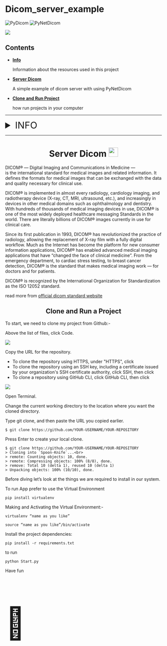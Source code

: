 # Dicom_server_example

![PyDicom](https://img.shields.io/badge/-PyDicom-black?style=for-the-badge&logo=Python)
![PyNetDicom](https://img.shields.io/badge/-PyNetDicom-black?style=for-the-badge&logo=Python)<br>

<img src='https://www.endpointadjudication.com/-/media/Project/endpoint-adjudication/images/blog/using-DICOM-Viewers-in-eAdjudication-desktop.ashx' />

## Contents
 * <a href="#info"><strong>Info</strong></a><p>Information about the resources used in this project</p>
 * <a href="#winamp"><strong>Server Dicom</strong></a><p>A simple example of dicom server with using PyNetDicom</p>
 * <a href="#clone_project"><strong>Clone and Run Project</strong></a><p>how run projects in your computer</p>

<hr>

<details><summary id="info" style="font-size: 30px;"> INFO</summary>
<h4>Information about the additional library, external Api used in this project and general information</h4>

<strong>PyQt5</strong> PyQt5 is a comprehensive set of Python bindings for Qt v5.

<strong>pyqt5-tools</strong> The PyQt5 wheels do not provide tools such as Qt Designer that were included in the old binary installers. This package aims to provide those in a separate package which is useful for developers while the official PyQt5 wheels stay focused on fulfilling the dependencies of PyQt5 applications.

</details>

<hr>
<center><h1 id="winamp"> Server Dicom <span style='font-size:80px;'><img src="https://pydicom.github.io/pynetdicom/stable/_static/pydicom_flat_black.svg" width='30' heigth='30'/></span></h1></center>



DICOM® — Digital Imaging and Communications in Medicine — is the international standard for medical images and related information. It defines the formats for medical images that can be exchanged with the data and quality necessary for clinical use.

DICOM® is implemented in almost every radiology, cardiology imaging, and radiotherapy device (X-ray, CT, MRI, ultrasound, etc.), and increasingly in devices in other medical domains such as ophthalmology and dentistry. With hundreds of thousands of medical imaging devices in use, DICOM® is one of the most widely deployed healthcare messaging Standards in the world. There are literally billions of DICOM® images currently in use for clinical care.

Since its first publication in 1993, DICOM® has revolutionized the practice of radiology, allowing the replacement of X-ray film with a fully digital workflow. Much as the Internet has become the platform for new consumer information applications, DICOM® has enabled advanced medical imaging applications that have “changed the face of clinical medicine”. From the emergency department, to cardiac stress testing, to breast cancer detection, DICOM® is the standard that makes medical imaging work — for doctors and for patients.

DICOM® is recognized by the International Organization for Standardization as the ISO 12052 standard.

read more from <a href="https://www.dicomstandard.org/" target="_blank" >official dicom standard website</a>

<center><h2 id="clone_project">Clone and Run a Project</h2></center>


To start, we need to clone my project from Github:-
<p>Above the list of files, click Code.</p>
<img src="https://docs.github.com/assets/cb-20363/images/help/repository/code-button.png">

Copy the URL for the repository.
<ul>
<li>To clone the repository using HTTPS, under "HTTPS", click</li>
<li>To clone the repository using an SSH key, including a certificate issued by your organization's SSH certificate authority, click SSH, then click</li>
<li>To clone a repository using GitHub CLI, click GitHub CLI, then click</li>
</ul>
<img src="https://docs.github.com/assets/cb-33207/images/help/repository/https-url-clone-cli.png">

Open Terminal.

Change the current working directory to the location where you want the cloned directory.

Type git clone, and then paste the URL you copied earlier.

`$ git clone https://github.com/YOUR-USERNAME/YOUR-REPOSITORY`

Press Enter to create your local clone.

```
$ git clone https://github.com/YOUR-USERNAME/YOUR-REPOSITORY
> Cloning into `Spoon-Knife`...<br>
> remote: Counting objects: 10, done.
> remote: Compressing objects: 100% (8/8), done.
> remove: Total 10 (delta 1), reused 10 (delta 1)
> Unpacking objects: 100% (10/10), done.
```

Before diving let’s look at the things we are required to install in our system.

To run App prefer to use the Virtual Environment

`pip install virtualenv`

Making and Activating the Virtual Environment:-

`virtualenv “name as you like”`

`source “name as you like”/bin/activate`

Install the project dependencies:

`pip install -r requirements.txt`

to run

`python Start.py`



Have fun
<p style="font-size:100px">&#129409;</p>
